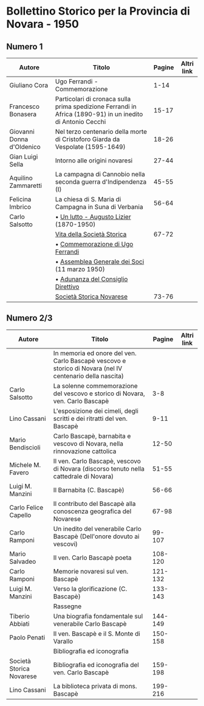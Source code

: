 # Bollettino Storico per la Provincia di Novara - 1950

## Numero 1

| Autore                    | Titolo                                                                                                     | Pagine | Altri link |
|---------------------------|------------------------------------------------------------------------------------------------------------|--------|------------|
| Giuliano Cora             | Ugo Ferrandi - Commemorazione                                                                              | 1-14   |            |
| Francesco Bonasera        | Particolari di cronaca sulla prima spedizione Ferrandi in Africa (1890-91) in un inedito di Antonio Cecchi | 15-17  |            |
| Giovanni Donna d'Oldenico | Nel terzo centenario della morte di Cristoforo Giarda da Vespolate (1595-1649)                             | 18-26  |            |
| Gian Luigi Sella          | Intorno alle origini novaresi                                                                              | 27-44  |            |
| Aquilino Zammaretti       | La campagna di Cannobio nella seconda guerra d'Indipendenza (I)                                            | 45-55  |            |
| Felicina Imbrico          | La chiesa di S. Maria di Campagna in Suna di Verbania                                                      | 56-64  |            |
| Carlo Salsotto            | • [Un lutto - Augusto Lizier](http://www.ssno.it/BSPNo/bspn_vita50.html#501) (1870-1950)                   |        |            |
|                           | [Vita della Società Storica](http://www.ssno.it/BSPNo/bspn_vita50.html#500)                                | 67-72  |            |
|                           | • [Commemorazione di Ugo Ferrandi](http://www.ssno.it/BSPNo/bspn_vita50.html#502)                          |        |            |
|                           | • [Assemblea Generale dei Soci](http://www.ssno.it/BSPNo/bspn_vita50.html#503) (11 marzo 1950)             |        |            |
|                           | • [Adunanza del Consiglio Direttivo](http://www.ssno.it/BSPNo/bspn_vita50.html#504)                        |        |            |
|                           | [Società Storica Novarese](http://www.ssno.it/SSN/ssn_soci1950.html)                                       | 73-76  |            |

## Numero 2/3

| Autore                   | Titolo                                                                                                   | Pagine  | Altri link |
|--------------------------|----------------------------------------------------------------------------------------------------------|---------|------------|
|                          | In memoria ed onore del ven. Carlo Bascapè vescovo e storico di Novara (nel IV centenario della nascita) |         |            |
| Carlo Salsotto           | La solenne commemorazione del vescovo e storico di Novara, ven. Carlo Bascapè                            | 3-8     |            |
| Lino Cassani             | L'esposizione dei cimeli, degli scritti e dei ritratti del ven. Bascapè                                  | 9-11    |            |
| Mario Bendiscioli        | Carlo Bascapè, barnabita e vescovo di Novara, nella rinnovazione cattolica                               | 12-50   |            |
| Michele M. Favero        | Il ven. Carlo Bascapè, vescovo di Novara (discorso tenuto nella cattedrale di Novara)                    | 51-55   |            |
| Luigi M. Manzini         | Il Barnabita (C. Bascapè)                                                                                | 56-66   |            |
| Carlo Felice Capello     | Il contributo del Bascapè alla conoscenza geografica del Novarese                                        | 67-98   |            |
| Carlo Ramponi            | Un inedito del venerabile Carlo Bascapè (Dell'onore dovuto ai vescovi)                                   | 99-107  |            |
| Mario Salvadeo           | Il ven. Carlo Bascapè poeta                                                                              | 108-120 |            |
| Carlo Ramponi            | Memorie novaresi sul ven. Bascapè                                                                        | 121-132 |            |
| Luigi M. Manzini         | Verso la glorificazione (C. Bascapè)                                                                     | 133-143 |            |
|                          | Rassegne                                                                                                 |         |            |
| Tiberio Abbiati          | Una biografia fondamentale sul venerabile Carlo Bascapè                                                  | 144-149 |            |
| Paolo Penati             | Il ven. Bascapè e il S. Monte di Varallo                                                                 | 150-158 |            |
|                          | Bibliografia ed iconografia                                                                              |         |            |
| Società Storica Novarese | Bibliografia ed iconografia del ven. Carlo Bascapè                                                       | 159-198 |            |
| Lino Cassani             | La biblioteca privata di mons. Bascapè                                                                   | 199-216 |            |
